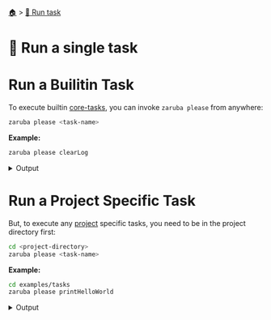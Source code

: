 <!--startTocHeader-->
[🏠](../README.md) > [🏃 Run task](README.md)
# 🍺 Run a single task
<!--endTocHeader-->

# Run a Builitin Task

To execute builtin [core-tasks](../core-tasks/README.md), you can invoke `zaruba please` from anywhere:

```bash
zaruba please <task-name>
```

__Example:__

<!--startCode-->
```bash
zaruba please clearLog
```
 
<details>
<summary>Output</summary>
 
```````
Job Starting...
 Elapsed Time: 1.512µs
 Current Time: 13:25:10
  Run  'clearLog' command on /home/gofrendi/zaruba/docs
   clearLog              13:25:10.393 Log removed
  Successfully running  'clearLog' command
  Job Running...
 Elapsed Time: 104.757518ms
 Current Time: 13:25:10
  
  Job Complete!!! 
  Terminating
  Job Ended...
 Elapsed Time: 305.496053ms
 Current Time: 13:25:10
zaruba please clearLog
```````
</details>
<!--endCode-->

# Run a Project Specific Task

But, to execute any [project](./project/README.md) specific tasks, you need to be in the project directory first:

```bash
cd <project-directory>
zaruba please <task-name>
```

__Example:__

<!--startCode-->
```bash
cd examples/tasks
zaruba please printHelloWorld
```
 
<details>
<summary>Output</summary>
 
```````
Job Starting...
 Elapsed Time: 1.253µs
 Current Time: 13:25:10
  Run  'printHelloWorld' command on /home/gofrendi/zaruba/docs/examples/tasks
   printHelloWorld       13:25:10.836 hello world
  Successfully running  'printHelloWorld' command
  Job Running...
 Elapsed Time: 101.614954ms
 Current Time: 13:25:10
  
  Job Complete!!! 
  Terminating
  Job Ended...
 Elapsed Time: 212.773288ms
 Current Time: 13:25:11
zaruba please printHelloWorld
```````
</details>
<!--endCode-->


<!--startTocSubTopic-->
<!--endTocSubTopic-->
